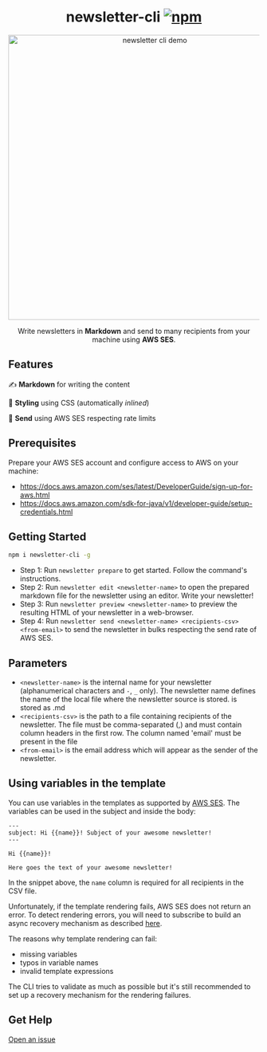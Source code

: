 <h1 align="center">
  newsletter-cli
  <a href="https://www.npmjs.org/package/newsletter-cli"><img src="https://img.shields.io/npm/v/newsletter-cli.svg?style=flat" alt="npm"></a>
</h1>
<p align="center">
  <img src="https://raw.githubusercontent.com/OrKoN/newsletter-cli/master/demo.svg?sanitize=true" width="572" alt="newsletter cli demo">
</p>
<p align="center">
  Write newsletters in <strong>Markdown</strong> and send to many recipients from your machine using <strong>AWS SES</strong>.
</p>

## Features

✍️ **Markdown** for writing the content

🌈 **Styling** using CSS (automatically *inlined*)

📨 **Send** using AWS SES respecting rate limits

## Prerequisites

Prepare your AWS SES account and configure access to AWS on your machine:

 - https://docs.aws.amazon.com/ses/latest/DeveloperGuide/sign-up-for-aws.html
 - https://docs.aws.amazon.com/sdk-for-java/v1/developer-guide/setup-credentials.html

## Getting Started

```sh
npm i newsletter-cli -g
```

- Step 1: Run `newsletter prepare` to get started. Follow the command's instructions.
- Step 2: Run `newsletter edit <newsletter-name>` to open the prepared markdown file for the newsletter using an editor. Write your newsletter!
- Step 3: Run `newsletter preview <newsletter-name>` to preview the resulting HTML of your newsletter in a web-browser.
- Step 4: Run `newsletter send <newsletter-name> <recipients-csv> <from-email>` to send the newsletter in bulks respecting the send rate of AWS SES.

## Parameters

- `<newsletter-name>` is the internal name for your newsletter (alphanumerical characters and `-`, `_` only). 
    The newsletter name defines the name of the local file where the newsletter source is stored. 
    <newsletter-name> is stored as <newsletter-name>.md
- `<recipients-csv>` is the path to a file containing recipients of the newsletter. 
    The file must be comma-separated (,) and must contain column headers in the first row. 
    The column named 'email' must be present in the file
- `<from-email>` is the email address which will appear as the sender of the newsletter.

## Using variables in the template

You can use variables in the templates as supported by [AWS SES](https://docs.aws.amazon.com/ses/latest/DeveloperGuide/send-personalized-email-api.html). The variables can be used in the subject and inside the body:

```
---
subject: Hi {{name}}! Subject of your awesome newsletter!
---

Hi {{name}}!

Here goes the text of your awesome newsletter!
```

In the snippet above, the `name` column is required for all recipients in the CSV file.

Unfortunately, if the template rendering fails, AWS SES does not return an error. To detect rendering errors, you will need to subscribe to build an async recovery mechanism as described [here](https://docs.aws.amazon.com/ses/latest/DeveloperGuide/send-personalized-email-api.html).

The reasons why template rendering can fail:

- missing variables
- typos in variable names
- invalid template expressions

The CLI tries to validate as much as possible but it's still recommended to set up a recovery mechanism for the rendering failures.

## Get Help

[Open an issue](https://github.com/orkon/newsletter-cli/issues)
